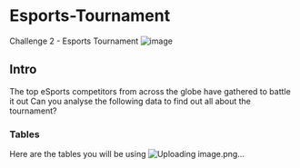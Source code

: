 # Esports-Tournament

Challenge 2 - Esports Tournament
![image](https://github.com/chandranshuanalyst/Esports-Tournament/assets/91171166/c3842396-a4a9-45e6-88b0-d469b7eb9ad6)

## Intro
The top eSports competitors from across the globe have gathered to battle it out
Can you analyse the following data to find out all about the tournament?
### Tables
Here are the tables you will be using
![Uploading image.png…]()
